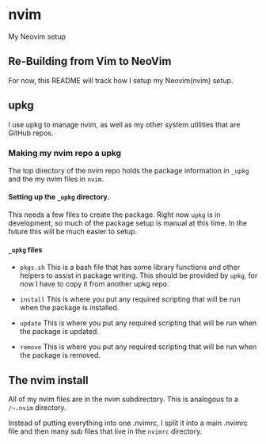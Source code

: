 nvim
====

My Neovim setup


## Re-Building from Vim to NeoVim

For now, this README will track how I setup my Neovim(nvim) setup.

## upkg

I use upkg to manage nvim, as well as my other system utilities that are GitHub repos.

### Making my nvim repo a upkg

The top directory of the nvim repo holds the package information in `_upkg` and the my nvim
files in `nvim`.

#### Setting up the `_upkg` directory.

This needs a few files to create the package. Right now `upkg` is in development, so much of the package setup is manual at this time. In the future this will be much easier to setup.

#### `_upkg` files

* `pkgs.sh` This is a bash file that has some library functions and other helpers to
assist in package writing. This should be provided by `upkg`, for now I have to copy it from
another upkg repo.

* `install` This is where you put any required scripting that will be run when the package is installed.
* `update` This is where you put any required scripting that will be run when the package is
updated.
* `remove` This is where you put any required scripting that will be run when the package is
removed.

## The nvim install

All of my nvim files are in the nvim subdirectory. This is analogous to a `/~.nvim` directory.

Instead of putting everything into one .nvimrc, I split it into a main .nvimrc file and then many sub files that live in the `nvimrc` directory.
